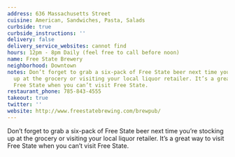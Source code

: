 ```yaml
---
address: 636 Massachusetts Street
cuisine: American, Sandwiches, Pasta, Salads
curbside: true
curbside_instructions: ''
delivery: false
delivery_service_websites: cannot find
hours: 12pm - 8pm Daily (feel free to call before noon)
name: Free State Brewery
neighborhood: Downtown
notes: Don’t forget to grab a six-pack of Free State beer next time you’re stocking
  up at the grocery or visiting your local liquor retailer. It’s a great way to visit
  Free State when you can’t visit Free State.
restaurant_phone: 785-843-4555
takeout: true
twitter: ''
website: http://www.freestatebrewing.com/brewpub/
---
```


Don’t forget to grab a six-pack of Free State beer next time you’re stocking up at the grocery or visiting your local liquor retailer. It’s a great way to visit Free State when you can’t visit Free State.